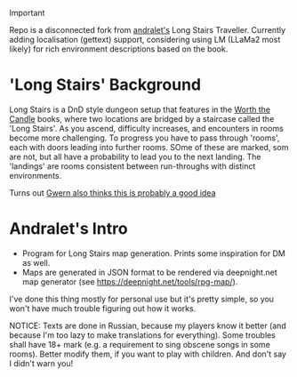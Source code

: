 > [!IMPORTANT]
> Repo is a disconnected fork from [andralet's](https://github.com/andralet) Long Stairs Traveller. Currently adding
> localisation (gettext) support, considering using LM (LLaMa2 most likely) for rich environment descriptions based on the
> book.

# 'Long Stairs' Background
Long Stairs is a DnD style dungeon setup that features in the [Worth the Candle](https://www.royalroad.com/fiction/25137/worth-the-candle) books, where two locations are bridged by a staircase called the 'Long Stairs'. As you ascend, difficulty increases, and encounters in rooms become more challenging. To progress you have to pass through 'rooms', each with doors leading into further rooms. SOme of these are marked, som are not, but all have a probability to lead you to the next landing. The 'landings' are rooms consistent between run-throughs with distinct environments.

Turns out [Gwern also thinks this is probably a good idea](https://gwern.net/cyoa)

# Andralet's Intro
- Program for Long Stairs map generation. Prints some inspiration for DM as well.
- Maps are generated in JSON format to be rendered via deepnight.net map generator (see https://deepnight.net/tools/rpg-map/).

I've done this thing mostly for personal use but it's pretty simple, so you won't have much trouble figuring out how it works.

NOTICE:
Texts are done in Russian, because my players know it better (and because I'm too lazy to make translations for everything).
Some troubles shall have 18+ mark (e.g. a requirement to sing obscene songs in some rooms). Better modify them, if you want to play with children. And don't say I didn't warn you!
